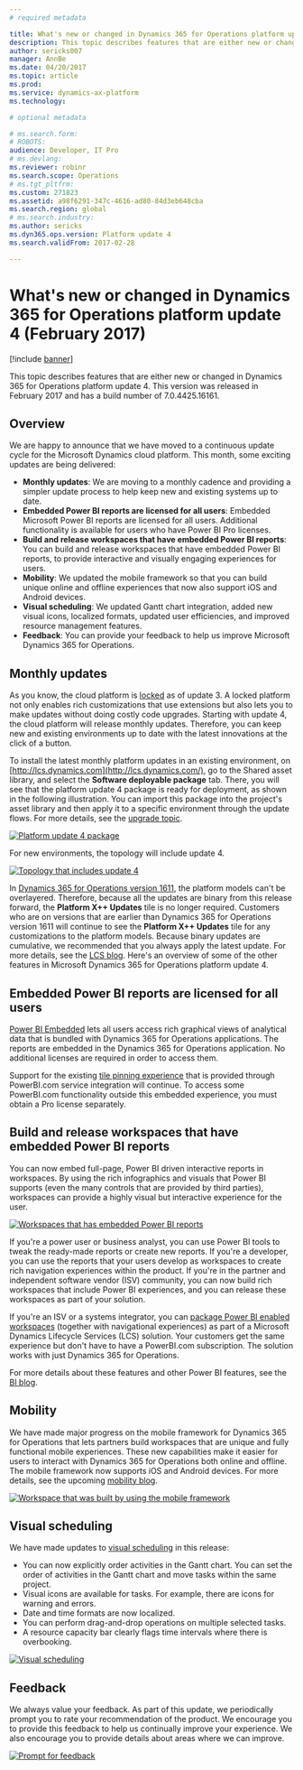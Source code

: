 ```yaml
---
# required metadata

title: What's new or changed in Dynamics 365 for Operations platform update 4 (February 2017)
description: This topic describes features that are either new or changed in Dynamics 365 for Operations platform update 4. This version was released in February 2017 and has a build number of 7.0.4425.16161.
author: sericks007
manager: AnnBe
ms.date: 04/20/2017
ms.topic: article
ms.prod: 
ms.service: dynamics-ax-platform
ms.technology: 

# optional metadata

# ms.search.form: 
# ROBOTS: 
audience: Developer, IT Pro
# ms.devlang: 
ms.reviewer: robinr
ms.search.scope: Operations
# ms.tgt_pltfrm: 
ms.custom: 271823
ms.assetid: a98f6291-347c-4616-ad80-84d3eb648cba
ms.search.region: global
# ms.search.industry: 
ms.author: sericks
ms.dyn365.ops.version: Platform update 4
ms.search.validFrom: 2017-02-28

---
```


# What's new or changed in Dynamics 365 for Operations platform update 4 (February 2017)

[!include [banner](../includes/banner.md)]

This topic describes features that are either new or changed in Dynamics 365 for Operations platform update 4. This version was released in February 2017 and has a build number of 7.0.4425.16161.

Overview
--------

We are happy to announce that we have moved to a continuous update cycle for the Microsoft Dynamics cloud platform. This month, some exciting updates are being delivered:

-   **Monthly updates**: We are moving to a monthly cadence and providing a simpler update process to help keep new and existing systems up to date.
-   **Embedded Power BI reports are licensed for all users**: Embedded Microsoft Power BI reports are licensed for all users. Additional functionality is available for users who have Power BI Pro licenses.
-   **Build and release workspaces that have embedded Power BI reports**: You can build and release workspaces that have embedded Power BI reports, to provide interactive and visually engaging experiences for users.
-   **Mobility**: We updated the mobile framework so that you can build unique online and offline experiences that now also support iOS and Android devices.
-   **Visual scheduling**: We updated Gantt chart integration, added new visual icons, localized formats, updated user efficiencies, and improved resource management features.
-   **Feedback**: You can provide your feedback to help us improve Microsoft Dynamics 365 for Operations.

## Monthly updates
As you know, the cloud platform is [locked](whats-new-platform-update-3.md) as of update 3. A locked platform not only enables rich customizations that use extensions but also lets you to make updates without doing costly code upgrades. Starting with update 4, the cloud platform will release monthly updates. Therefore, you can keep new and existing environments up to date with the latest innovations at the click of a button. 

To install the latest monthly platform updates in an existing environment, on [http://lcs.dynamics.com](http://lcs.dynamics.com/), go to the Shared asset library, and select the **Software deployable package** tab. There, you will see that the platform update 4 package is ready for deployment, as shown in the following illustration. You can import this package into the project's asset library and then apply it to a specific environment through the update flows. For more details, see the [upgrade topic](../../dev-itpro/migration-upgrade/update-platform-each-release.md). 

[![Platform update 4 package](./media/1111111-1024x171.png)](./media/1111111.png) 

For new environments, the topology will include update 4. 

[![Topology that includes update 4](./media/2222222222.png)](./media/2222222222.png) 

In [Dynamics 365 for Operations version 1611](whats-new-platform-update-3.md), the platform models can't be overlayered. Therefore, because all the updates are binary from this release forward, the **Platform X++ Updates** tile is no longer required. Customers who are on versions that are earlier than Dynamics 365 for Operations version 1611 will continue to see the **Platform X++ Updates** tile for any customizations to the platform models. Because binary updates are cumulative, we recommended that you always apply the latest update. For more details, see the [LCS blog](https://blogs.msdn.microsoft.com/lcs/2017/01/26/january-2017-release-notes/). Here's an overview of some of the other features in Microsoft Dynamics 365 for Operations platform update 4.

## Embedded Power BI reports are licensed for all users
[Power BI Embedded](../../dev-itpro/analytics/embed-power-bi-workspaces.md) lets all users access rich graphical views of analytical data that is bundled with Dynamics 365 for Operations applications. The reports are embedded in the Dynamics 365 for Operations application. No additional licenses are required in order to access them. 

Support for the existing [tile pinning experience](https://blogs.msdn.microsoft.com/dynamicsaxbi/2016/07/06/pinning-power-bi-reports-to-dynamics-ax-client/) that is provided through PowerBI.com service integration will continue. To access some PowerBI.com functionality outside this embedded experience, you must obtain a Pro license separately.

## Build and release workspaces that have embedded Power BI reports
You can now embed full-page, Power BI driven interactive reports in workspaces. By using the rich infographics and visuals that Power BI supports (even the many controls that are provided by third parties), workspaces can provide a highly visual but interactive experience for the user. 

[![Workspaces that has embedded Power BI reports](./media/3333333333-1024x551.png)](./media/3333333333.png) 

If you're a power user or business analyst, you can use Power BI tools to tweak the ready-made reports or create new reports. If you're a developer, you can use the reports that your users develop as workspaces to create rich navigation experiences within the product. If you're in the partner and independent software vendor (ISV) community, you can now build rich workspaces that include Power BI experiences, and you can release these workspaces as part of your solution. 

If you're an ISV or a systems integrator, you can [package Power BI enabled workspaces](../../dev-itpro/analytics/power-bi-embedded-integration.md) (together with navigational experiences) as part of a Microsoft Dynamics Lifecycle Services (LCS) solution. Your customers get the same experience but don't have to have a PowerBI.com subscription. The solution works with just Dynamics 365 for Operations. 

For more details about these features and other Power BI features, see the [BI blog](https://blogs.msdn.microsoft.com/dynamicsaxbi/).

## Mobility
We have made major progress on the mobile framework for Dynamics 365 for Operations that lets partners build workspaces that are unique and fully functional mobile experiences. These new capabilities make it easier for users to interact with Dynamics 365 for Operations both online and offline. The mobile framework now supports iOS and Android devices. For more details, see the upcoming [mobility blog](https://blogs.msdn.microsoft.com/Dynamics365forOperationsMobile/). 

[![Workspace that was built by using the mobile framework](./media/444444444444-1024x533.png)](./media/444444444444.png)

## Visual scheduling
We have made updates to [visual scheduling](../../dev-itpro/user-interface/gantt-development-guide.md) in this release:

-   You can now explicitly order activities in the Gantt chart. You can set the order of activities in the Gantt chart and move tasks within the same project.
-   Visual icons are available for tasks. For example, there are icons for warning and errors.
-   Date and time formats are now localized.
-   You can perform drag-and-drop operations on multiple selected tasks.
-   A resource capacity bar clearly flags time intervals where there is overbooking.

[![Visual scheduling](./media/55555555555-1024x539.png)](./media/55555555555.png)

## Feedback
We always value your feedback. As part of this update, we periodically prompt you to rate your recommendation of the product. We encourage you to provide this feedback to help us continually improve your experience. We also encourage you to provide details about areas where we can improve. 

[![Prompt for feedback](./media/6666666666-1024x453.png)](./media/6666666666.png)




